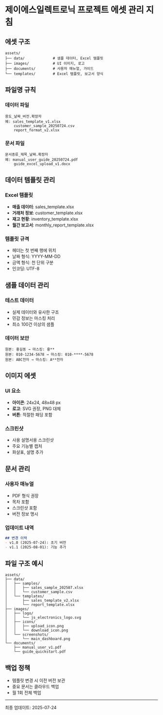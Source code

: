 # 제이에스일렉트로닉 프로젝트 에셋 관리 지침

## 에셋 구조
```
assets/
├── data/             # 샘플 데이터, Excel 템플릿
├── images/           # UI 이미지, 로고
├── documents/        # 사용자 매뉴얼, 가이드
└── templates/        # Excel 템플릿, 보고서 양식
```

## 파일명 규칙

### 데이터 파일
```
용도_날짜_버전.확장자
예: sales_template_v1.xlsx
    customer_sample_20250724.csv
    report_format_v2.xlsx
```

### 문서 파일
```
문서종류_제목_날짜.확장자
예: manual_user_guide_20250724.pdf
    guide_excel_upload_v1.docx
```

## 데이터 템플릿 관리

### Excel 템플릿
- **매출 데이터**: sales_template.xlsx
- **거래처 정보**: customer_template.xlsx
- **재고 현황**: inventory_template.xlsx
- **월간 보고서**: monthly_report_template.xlsx

### 템플릿 규격
- 헤더는 첫 번째 행에 위치
- 날짜 형식: YYYY-MM-DD
- 금액 형식: 천 단위 구분
- 인코딩: UTF-8

## 샘플 데이터 관리

### 테스트 데이터
- 실제 데이터와 유사한 구조
- 민감 정보는 마스킹 처리
- 최소 100건 이상의 샘플

### 데이터 보안
```
원본: 홍길동 → 마스킹: 홍**
원본: 010-1234-5678 → 마스킹: 010-****-5678
원본: ABC전자 → 마스킹: A**전자
```

## 이미지 에셋

### UI 요소
- **아이콘**: 24x24, 48x48 px
- **로고**: SVG 권장, PNG 대체
- **버튼**: 적절한 패딩 포함

### 스크린샷
- 사용 설명서용 스크린샷
- 주요 기능별 캡처
- 화살표, 설명 추가

## 문서 관리

### 사용자 매뉴얼
- PDF 형식 권장
- 목차 포함
- 스크린샷 포함
- 버전 정보 명시

### 업데이트 내역
```markdown
## 변경 이력
- v1.0 (2025-07-24): 초기 버전
- v1.1 (2025-08-01): 기능 추가
```

## 파일 구조 예시
```
assets/
├── data/
│   ├── samples/
│   │   ├── sales_sample_202507.xlsx
│   │   └── customer_sample.csv
│   └── templates/
│       ├── sales_template_v2.xlsx
│       └── report_template.xlsx
├── images/
│   ├── logo/
│   │   └── js_electronics_logo.svg
│   ├── icons/
│   │   ├── upload_icon.png
│   │   └── download_icon.png
│   └── screenshots/
│       └── main_dashboard.png
└── documents/
    ├── manual_user_v1.pdf
    └── guide_quickstart.pdf
```

## 백업 정책
- 템플릿 변경 시 이전 버전 보관
- 중요 문서는 클라우드 백업
- 월 1회 전체 백업

---
최종 업데이트: 2025-07-24